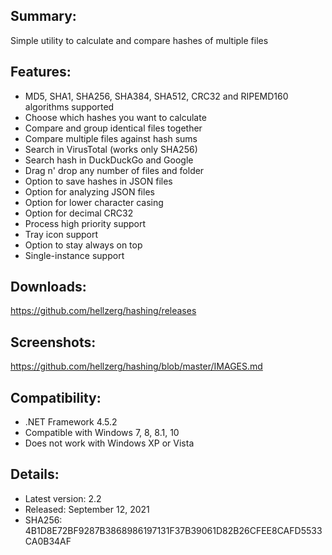 ## Summary: ##

Simple utility to calculate and compare hashes of multiple files

## Features: ##

* MD5, SHA1, SHA256, SHA384, SHA512, CRC32 and RIPEMD160 algorithms supported
* Choose which hashes you want to calculate
* Compare and group identical files together
* Compare multiple files against hash sums
* Search in VirusTotal (works only SHA256)
* Search hash in DuckDuckGo and Google
* Drag n' drop any number of files and folder
* Option to save hashes in JSON files
* Option for analyzing JSON files
* Option for lower character casing
* Option for decimal CRC32
* Process high priority support
* Tray icon support
* Option to stay always on top
* Single-instance support

## Downloads: ##
https://github.com/hellzerg/hashing/releases

## Screenshots: ##
https://github.com/hellzerg/hashing/blob/master/IMAGES.md

## Compatibility: ##

* .NET Framework 4.5.2
* Compatible with Windows 7, 8, 8.1, 10
* Does not work with Windows XP or Vista

## Details: ##

* Latest version: 2.2
* Released: September 12, 2021
* SHA256: 4B1D8E72BF9287B3868986197131F37B39061D82B26CFEE8CAFD5533CA0B34AF